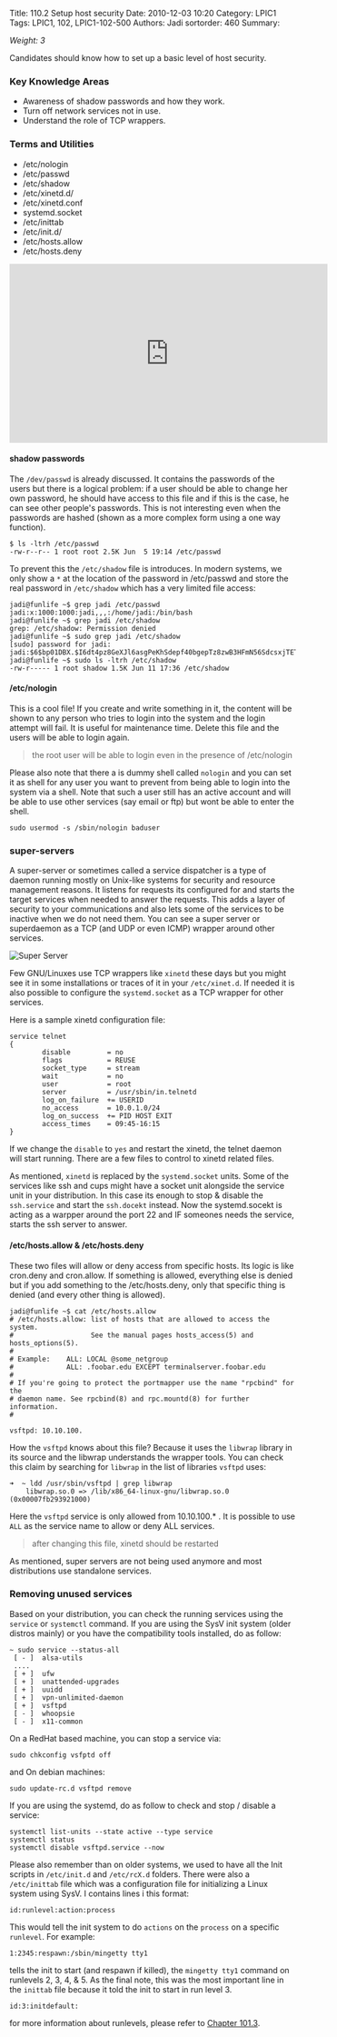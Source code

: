 Title: 110.2 Setup host security
Date: 2010-12-03 10:20
Category: LPIC1
Tags: LPIC1, 102, LPIC1-102-500
Authors: Jadi
sortorder: 460
Summary: 

_Weight: 3_

Candidates should know how to set up a basic level of host security.

### Key Knowledge Areas

* Awareness of shadow passwords and how they work.
* Turn off network services not in use.
* Understand the role of TCP wrappers.

### Terms and Utilities

* /etc/nologin
* /etc/passwd
* /etc/shadow
* /etc/xinetd.d/
* /etc/xinetd.conf
* systemd.socket
* /etc/inittab
* /etc/init.d/
* /etc/hosts.allow
* /etc/hosts.deny

<iframe width="560" height="315" src="https://www.youtube.com/embed/HoQtVkcSqz8?si=Q5zWktbxB7qaTplh" title="YouTube video player" frameborder="0" allow="accelerometer; autoplay; clipboard-write; encrypted-media; gyroscope; picture-in-picture; web-share" allowfullscreen></iframe>

#### shadow passwords

The `/dev/passwd` is already discussed. It contains the passwords of the users but there is a logical problem: if a user should be able to change her own password, he should have access to this file and if this is the case, he can see other people's passwords. This is not interesting even when the passwords are hashed \(shown as a more complex form using a one way function\).

```text
$ ls -ltrh /etc/passwd
-rw-r--r-- 1 root root 2.5K Jun  5 19:14 /etc/passwd
```

To prevent this the `/etc/shadow` file is introduces. In modern systems, we only show a `*` at the location of the password in /etc/passwd and store the real password in `/etc/shadow` which has a very limited file access:

```text
jadi@funlife ~$ grep jadi /etc/passwd
jadi:x:1000:1000:jadi,,,:/home/jadi:/bin/bash
jadi@funlife ~$ grep jadi /etc/shadow
grep: /etc/shadow: Permission denied
jadi@funlife ~$ sudo grep jadi /etc/shadow
[sudo] password for jadi:
jadi:$6$bp01DBX.$I6dt4pz8GeXJl6asgPeKhSdepf40bgepTz8zwB3HFmN56SdcsxjTETdZAmRt17biwMYOI7SoGFOXssHqeNFgw/:16963:0:99999:7:::
jadi@funlife ~$ sudo ls -ltrh /etc/shadow
-rw-r----- 1 root shadow 1.5K Jun 11 17:36 /etc/shadow
```

#### /etc/nologin

This is a cool file! If you create and write something in it, the content will be shown to any person who tries to login into the system and the login attempt will fail. It is useful for maintenance time. Delete this file and the users will be able to login again.

> the root user will be able to login even in the presence of /etc/nologin

Please also note that there a is dummy shell called `nologin` and you can set it as shell for any user you want to prevent from being able to login into the system via a shell. Note that such a user still has an active account and will be able to use other services (say email or ftp) but wont be able to enter the shell. 

```
sudo usermod -s /sbin/nologin baduser
```

### super-servers

A super-server or sometimes called a service dispatcher is a type of daemon running mostly on Unix-like systems for security and resource management reasons. It listens for requests its configured for and starts the target services when needed to answer the requests. This adds a layer of security to your communications and also lets some of the services to be inactive when we do not need them. You can see a super server or superdaemon as a TCP (and UDP or even ICMP) wrapper around other services.

![Super Server](/images/super-server.png)

Few GNU/Linuxes use TCP wrappers like `xinetd` these days but you might see it in some installations or traces of it in your `/etc/xinet.d`. If needed it is also possible to configure the `systemd.socket` as a TCP wrapper for other services. 

Here is a sample xinetd configuration file:

```text
service telnet
{
        disable         = no
        flags           = REUSE
        socket_type     = stream
        wait            = no
        user            = root
        server          = /usr/sbin/in.telnetd
        log_on_failure  += USERID
        no_access       = 10.0.1.0/24
        log_on_success  += PID HOST EXIT
        access_times    = 09:45-16:15
}
```

If we change the `disable` to `yes` and restart the xinetd, the telnet daemon will start running. There are a few files to control to xinetd related files.

As mentioned, `xinetd` is replaced by the `systemd.socket` units. Some of the services like ssh and cups might have a socket unit alongside the service unit in your distribution. In this case its enough to stop & disable the `ssh.service` and start the `ssh.docekt` instead. Now the systemd.socekt is acting as a warpper around the port 22 and IF someones needs the service, starts the ssh server to answer. 

#### /etc/hosts.allow & /etc/hosts.deny

These two files will allow or deny access from specific hosts. Its logic is like cron.deny and cron.allow. If something is allowed, everything else is denied but if you add something to the /etc/hosts.deny, only that specific thing is denied \(and every other thing is allowed\).

```text
jadi@funlife ~$ cat /etc/hosts.allow
# /etc/hosts.allow: list of hosts that are allowed to access the system.
#                   See the manual pages hosts_access(5) and hosts_options(5).
#
# Example:    ALL: LOCAL @some_netgroup
#             ALL: .foobar.edu EXCEPT terminalserver.foobar.edu
#
# If you're going to protect the portmapper use the name "rpcbind" for the
# daemon name. See rpcbind(8) and rpc.mountd(8) for further information.
#

vsftpd: 10.10.100.
```

How the `vsftpd` knows about this file? Because it uses the `libwrap` library in its source and the libwrap understands the wrapper tools. You can check this claim by searching for `libwrap` in the list of libraries `vsftpd` uses:

```
➜  ~ ldd /usr/sbin/vsftpd | grep libwrap
	libwrap.so.0 => /lib/x86_64-linux-gnu/libwrap.so.0 (0x00007fb293921000)
```

Here the `vsftpd` service is only allowed from 10.10.100.\* . It is possible to use `ALL` as the service name to allow or deny ALL services.

> after changing this file, xinetd should be restarted

As mentioned, super servers are not being used anymore and most distributions use standalone services. 

### Removing unused services
Based on your distribution, you can check the running services using the `service` or `systemctl` command. If you are using the SysV init system (older distros mainly) or you have the compatibility tools installed, do as follow:

```
~ sudo service --status-all
 [ - ]  alsa-utils
 ....
 [ + ]  ufw
 [ + ]  unattended-upgrades
 [ + ]  uuidd
 [ + ]  vpn-unlimited-daemon
 [ + ]  vsftpd
 [ - ]  whoopsie
 [ - ]  x11-common
```

On a RedHat based machine, you can stop a service via:

```
sudo chkconfig vsfptd off
```

and On debian machines:

```
sudo update-rc.d vsftpd remove
```

If you are using the systemd, do as follow to check and stop / disable a service:

```
systemctl list-units --state active --type service
systemctl status
systemctl disable vsftpd.service --now
```

Please also remember than on older systems, we used to have all the Init scripts in `/etc/init.d` and `/etc/rcX.d` folders. There were also a `/etc/inittab` file which was a configuration file for initializing a Linux system using SysV. I contains lines i this format:

```
id:runlevel:action:process
```

This would tell the init system to do `actions` on the `process` on a specific `runlevel`. For example:

```
1:2345:respawn:/sbin/mingetty tty1
```

tells the init to start (and respawn if killed), the `mingetty tty1` command on runlevels 2, 3, 4, & 5. As the final note, this was the most important line in the `inittab` file because it told the init to start in run level 3. 

```
id:3:initdefault:
```

for more information about runlevels, please refer to [Chapter 101.3](1013-change-runlevels-boot-targets-and-shutdown-or-reboot-the-system.html).


